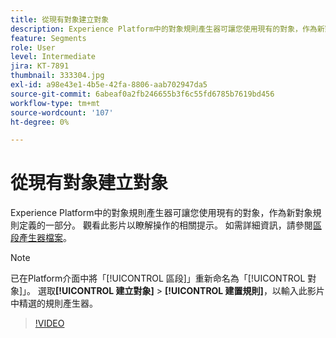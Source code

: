 ```yaml
---
title: 從現有對象建立對象
description: Experience Platform中的對象規則產生器可讓您使用現有的對象，作為新對象規則定義的一部分。 觀看此影片以瞭解操作的相關提示。
feature: Segments
role: User
level: Intermediate
jira: KT-7891
thumbnail: 333304.jpg
exl-id: a98e43e1-4b5e-42fa-8806-aab702947da5
source-git-commit: 6abeaf0a2fb246655b3f6c55fd6785b7619bd456
workflow-type: tm+mt
source-wordcount: '107'
ht-degree: 0%

---
```


# 從現有對象建立對象

Experience Platform中的對象規則產生器可讓您使用現有的對象，作為新對象規則定義的一部分。 觀看此影片以瞭解操作的相關提示。 如需詳細資訊，請參閱[區段產生器檔案](https://experienceleague.adobe.com/docs/experience-platform/segmentation/ui/segment-builder.html)。

>[!NOTE]
>
> 已在Platform介面中將「[!UICONTROL 區段]」重新命名為「[!UICONTROL 對象]」。 選取&#x200B;**[!UICONTROL 建立對象]** > **[!UICONTROL 建置規則]**，以輸入此影片中精選的規則產生器。

>[!VIDEO](https://video.tv.adobe.com/v/333304/?learn=on&enablevpops)

